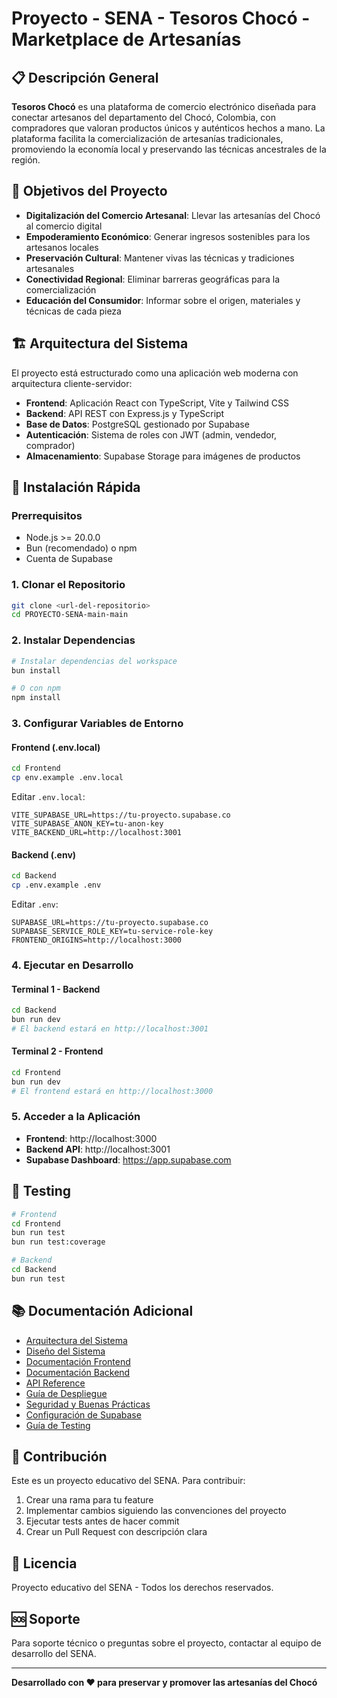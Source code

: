 # Proyecto - SENA - Tesoros Chocó - Marketplace de Artesanías

## 📋 Descripción General

**Tesoros Chocó** es una plataforma de comercio electrónico diseñada para conectar artesanos del departamento del Chocó, Colombia, con compradores que valoran productos únicos y auténticos hechos a mano. La plataforma facilita la comercialización de artesanías tradicionales, promoviendo la economía local y preservando las técnicas ancestrales de la región.

## 🎯 Objetivos del Proyecto

- **Digitalización del Comercio Artesanal**: Llevar las artesanías del Chocó al comercio digital
- **Empoderamiento Económico**: Generar ingresos sostenibles para los artesanos locales
- **Preservación Cultural**: Mantener vivas las técnicas y tradiciones artesanales
- **Conectividad Regional**: Eliminar barreras geográficas para la comercialización
- **Educación del Consumidor**: Informar sobre el origen, materiales y técnicas de cada pieza

## 🏗️ Arquitectura del Sistema

El proyecto está estructurado como una aplicación web moderna con arquitectura cliente-servidor:

- **Frontend**: Aplicación React con TypeScript, Vite y Tailwind CSS
- **Backend**: API REST con Express.js y TypeScript
- **Base de Datos**: PostgreSQL gestionado por Supabase
- **Autenticación**: Sistema de roles con JWT (admin, vendedor, comprador)
- **Almacenamiento**: Supabase Storage para imágenes de productos

## 🚀 Instalación Rápida

### Prerrequisitos

- Node.js >= 20.0.0
- Bun (recomendado) o npm
- Cuenta de Supabase

### 1. Clonar el Repositorio

```bash
git clone <url-del-repositorio>
cd PROYECTO-SENA-main-main
```

### 2. Instalar Dependencias

```bash
# Instalar dependencias del workspace
bun install

# O con npm
npm install
```

### 3. Configurar Variables de Entorno

#### Frontend (.env.local)
```bash
cd Frontend
cp env.example .env.local
```

Editar `.env.local`:
```env
VITE_SUPABASE_URL=https://tu-proyecto.supabase.co
VITE_SUPABASE_ANON_KEY=tu-anon-key
VITE_BACKEND_URL=http://localhost:3001
```

#### Backend (.env)
```bash
cd Backend
cp .env.example .env
```

Editar `.env`:
```env
SUPABASE_URL=https://tu-proyecto.supabase.co
SUPABASE_SERVICE_ROLE_KEY=tu-service-role-key
FRONTEND_ORIGINS=http://localhost:3000
```

### 4. Ejecutar en Desarrollo

#### Terminal 1 - Backend
```bash
cd Backend
bun run dev
# El backend estará en http://localhost:3001
```

#### Terminal 2 - Frontend
```bash
cd Frontend
bun run dev
# El frontend estará en http://localhost:3000
```

### 5. Acceder a la Aplicación

- **Frontend**: http://localhost:3000
- **Backend API**: http://localhost:3001
- **Supabase Dashboard**: https://app.supabase.com

## 🧪 Testing

```bash
# Frontend
cd Frontend
bun run test
bun run test:coverage

# Backend
cd Backend
bun run test
```

## 📚 Documentación Adicional

- [Arquitectura del Sistema](Docs/ARQUITECTURA.md)
- [Diseño del Sistema](Docs/DISEÑO_SISTEMA.md)
- [Documentación Frontend](Docs/FRONTEND.md)
- [Documentación Backend](Docs/BACKEND.md)
- [API Reference](Docs/API.md)
- [Guía de Despliegue](Docs/DEPLOYMENT.md)
- [Seguridad y Buenas Prácticas](Docs/SECURITY.md)
- [Configuración de Supabase](Docs/SUPABASE.md)
- [Guía de Testing](Docs/TESTING.md)


## 🤝 Contribución

Este es un proyecto educativo del SENA. Para contribuir:

1. Crear una rama para tu feature
2. Implementar cambios siguiendo las convenciones del proyecto
3. Ejecutar tests antes de hacer commit
4. Crear un Pull Request con descripción clara

## 📄 Licencia

Proyecto educativo del SENA - Todos los derechos reservados.

## 🆘 Soporte

Para soporte técnico o preguntas sobre el proyecto, contactar al equipo de desarrollo del SENA.

---

**Desarrollado con ❤️ para preservar y promover las artesanías del Chocó**
